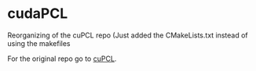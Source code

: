 # cudaPCL
Reorganizing of the cuPCL repo (Just added the CMakeLists.txt instead of using the makefiles

For the original repo go to [cuPCL](https://github.com/NVIDIA-AI-IOT/cuPCL).

